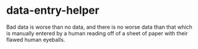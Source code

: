 # data-entry-helper
Bad data is worse than no data, and there is no worse data than that which is manually entered by a human reading off of a sheet of paper with their flawed human eyeballs. 
